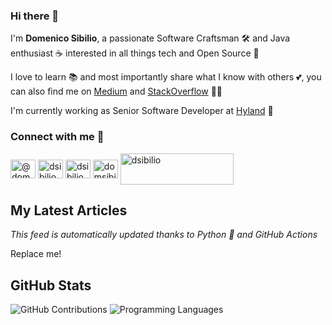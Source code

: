 ### Hi there 👋

I'm **Domenico Sibilio**, a passionate Software Craftsman 🛠 and Java enthusiast ☕ interested in all things tech and Open Source 🐧

I love to learn 📚 and most importantly share what I know with others 💕, you can also find me on [Medium](https://domenicosibilio.medium.com/) and [StackOverflow](https://stackoverflow.com/users/11464237/domenico-sibilio) 👨‍🏫

I'm currently working as Senior Software Developer at [Hyland](https://www.hyland.com/) 🎉

### Connect with me 🔗
<p align="left">
  <a href="https://medium.com/@domenicosibilio" target="blank"><img align="center" src="https://raw.githubusercontent.com/rahuldkjain/github-profile-readme-generator/master/src/images/icons/Social/medium.svg" alt="@domenicosibilio" height="30" width="40" /></a>
  <a href="https://linkedin.com/in/dsibilio" target="blank"><img align="center" src="https://raw.githubusercontent.com/rahuldkjain/github-profile-readme-generator/master/src/images/icons/Social/linked-in-alt.svg" alt="dsibilio" height="30" width="40" /></a>
  <a href="https://stackoverflow.com/users/11464237" target="blank"><img align="center" src="https://raw.githubusercontent.com/rahuldkjain/github-profile-readme-generator/master/src/images/icons/Social/stack-overflow.svg" alt="dsibilio" height="30" width="40" /></a>
  <a href="https://twitter.com/domsibilio" target="blank"><img align="center" src="https://raw.githubusercontent.com/rahuldkjain/github-profile-readme-generator/master/src/images/icons/Social/twitter.svg" alt="domsibilio" height="30" width="40" /></a>
  <a href="https://www.buymeacoffee.com/dsibilio"><img align="center" src="https://cdn.buymeacoffee.com/buttons/v2/default-yellow.png" height="50" width="181" alt="dsibilio" /></a>
</p>


## My Latest Articles

_This feed is automatically updated thanks to Python 🐍 and GitHub Actions_

<!-- latest articles start -->
Replace me!
<!-- latest articles end -->

## GitHub Stats

![GitHub Contributions](https://github-readme-stats.vercel.app/api?username=dsibilio&theme=radical&show_icons=true) ![Programming Languages](https://github-readme-stats.vercel.app/api/top-langs/?username=dsibilio&layout=compact&theme=radical&exclude_repo=rsocket-demo)
